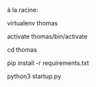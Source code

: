 
à la racine:

virtualenv thomas

activate thomas/bin/activate

cd thomas

pip install -r requirements.txt

python3 startup.py